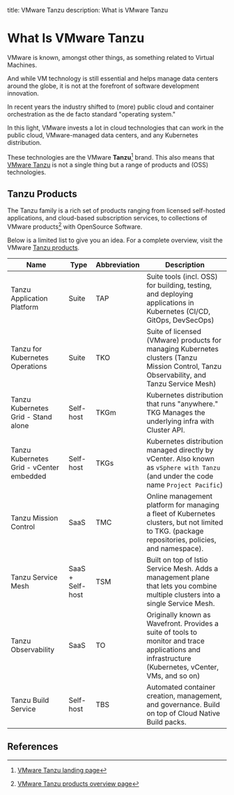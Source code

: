 title: VMware Tanzu
description: What is VMware Tanzu

# What Is VMware Tanzu

VMware is known, amongst other things, as something related to Virtual Machines.

And while VM technology is still essential and helps manage data centers around the globe, it is not at the forefront of software development innovation.

In recent years the industry shifted to (more) public cloud and container orchestration as the de facto standard "operating system."

In this light, VMware invests a lot in cloud technologies that can work in the public cloud, VMware-managed data centers, and any Kubernetes distribution.

These technologies are the VMware **Tanzu**[^1] brand. This also means that [VMware Tanzu](https://tanzu.vmware.com/) is not a single thing but a range of products and (OSS) technologies.

## Tanzu Products

The Tanzu family is a rich set of products ranging from licensed self-hosted applications, and cloud-based subscription services, to collections of VMware products[^2] with OpenSource Software.

Below is a limited list to give you an idea. For a complete overview, visit the VMware [Tanzu products](https://tanzu.vmware.com/products).


| Name                                    | Type             | Abbreviation | Description                                                                                                                                                                     |
|-----------------------------------------|------------------|--------------|---------------------------------------------------------------------------------------------------------------------------------------------------------------------------------|
| Tanzu Application Platform              | Suite            | TAP          | Suite tools (incl. OSS) for building, testing, and deploying applications in Kubernetes (CI/CD, GitOps, DevSecOps)                                                              |
| Tanzu for Kubernetes Operations         | Suite            | TKO          | Suite of licensed (VMware) products for managing Kubernetes clusters (Tanzu Mission Control, Tanzu Observability, and Tanzu Service Mesh)                             |
| Tanzu Kubernetes Grid - Stand alone     | Self-host        | TKGm         | Kubernetes distribution that runs "anywhere." TKG Manages the underlying infra with Cluster API.                                                                              |
| Tanzu Kubernetes Grid - vCenter embedded | Self-host        | TKGs         | Kubernetes distribution managed directly by vCenter. Also known as `vSphere with Tanzu` (and under the code name `Project Pacific`)                                             |
| Tanzu Mission Control                   | SaaS             | TMC          | Online management platform for managing a fleet of Kubernetes clusters, but not limited to TKG. (package repositories, policies, and namespace). |
| Tanzu Service Mesh                      | SaaS + Self-host | TSM          | Built on top of Istio Service Mesh. Adds a management plane that lets you combine multiple clusters into a single Service Mesh.                                                 |
| Tanzu Observability                     | SaaS             | TO           | Originally known as Wavefront. Provides a suite of tools to monitor and trace applications and infrastructure (Kubernetes, vCenter, VMs, and so on)                              |
| Tanzu Build Service                     | Self-host        | TBS          | Automated container creation, management, and governance. Build on top of Cloud Native Build packs.                                                                             |

## References

[^1]: [VMware Tanzu landing page](https://tanzu.vmware.com/)
[^2]: [VMware Tanzu products overview page](https://tanzu.vmware.com/products)
